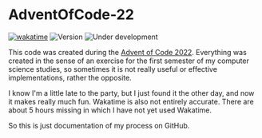 # AdventOfCode-22

[![wakatime](https://wakatime.com/badge/github/Sc3l3t0n/AdventOfCode-22.svg)](https://wakatime.com/badge/github/Sc3l3t0n/AdventOfCode-22) ![Version](https://img.shields.io/badge/Version-V0.7-yellow) ![Under development](https://img.shields.io/badge/Under%20development-D08-orange)

This code was created during the [Advent of Code 2022](https://adventofcode.com/2022).
Everything was created in the sense of an exercise for the first semester of my computer science studies, so sometimes it is not really useful or effective implementations, rather the opposite.

I know I'm a little late to the party, but I just found it the other day, and now it makes really much fun.
Wakatime is also not entirely accurate. There are about 5 hours missing in which I have not yet used Wakatime.

So this is just documentation of my process on GitHub.
